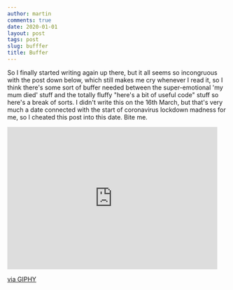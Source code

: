 ```yaml
---
author: martin
comments: true
date: 2020-01-01
layout: post
tags: post
slug: bufffer
title: Buffer
---
```


So I finally started writing again up there, but it all seems so incongruous with the post down below, which still makes me cry whenever I read it, so I think there's some sort of buffer needed between the super-emotional 'my mum died' stuff and the totally fluffy "here's a bit of useful code" stuff so here's a break of sorts. I didn't write this on the 16th March, but that's very much a date connected with the start of coronavirus lockdown madness for me, so I cheated this post into this date. Bite me.

<iframe src="https://giphy.com/embed/e5kbmb3wX3J1S" width="480" height="326" frameBorder="0" class="giphy-embed" allowFullScreen></iframe><p><a href="https://giphy.com/gifs/i-did-a-thing-e5kbmb3wX3J1S">via GIPHY</a></p>
